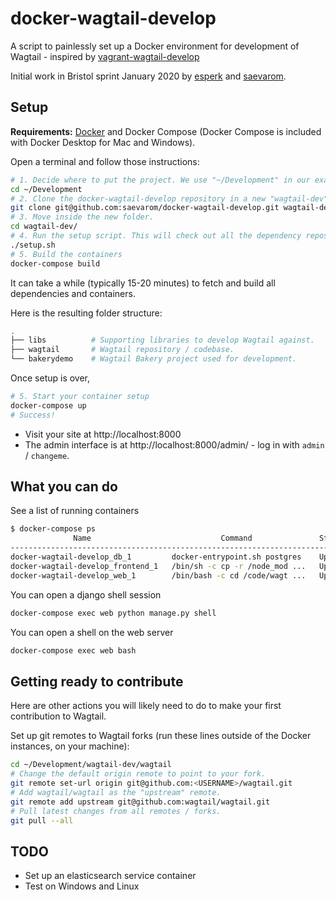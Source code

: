 docker-wagtail-develop
======================


A script to painlessly set up a Docker environment for development of Wagtail - inspired by [vagrant-wagtail-develop](https://github.com/wagtail/vagrant-wagtail-develop)

Initial work in Bristol sprint January 2020 by [esperk](https://github.com/esperk) and [saevarom](https://github.com/saevarom).

Setup
-----

**Requirements:** [Docker](https://www.docker.com/) and Docker Compose (Docker Compose is included with Docker Desktop for Mac and Windows).

Open a terminal and follow those instructions:

```sh
# 1. Decide where to put the project. We use "~/Development" in our examples.
cd ~/Development
# 2. Clone the docker-wagtail-develop repository in a new "wagtail-dev" folder.
git clone git@github.com:saevarom/docker-wagtail-develop.git wagtail-dev
# 3. Move inside the new folder.
cd wagtail-dev/
# 4. Run the setup script. This will check out all the dependency repos.
./setup.sh
# 5. Build the containers
docker-compose build
```

It can take a while (typically 15-20 minutes) to fetch and build all dependencies and containers.

Here is the resulting folder structure:

```sh
.
├── libs          # Supporting libraries to develop Wagtail against.
├── wagtail       # Wagtail repository / codebase.
└── bakerydemo    # Wagtail Bakery project used for development.
```

Once setup is over,

```sh
# 5. Start your container setup
docker-compose up
# Success!
```

- Visit your site at http://localhost:8000
- The admin interface is at http://localhost:8000/admin/ - log in with `admin` / `changeme`.

What you can do
---------------

See a list of running containers

```sh
$ docker-compose ps
              Name                             Command               State           Ports
---------------------------------------------------------------------------------------------------
docker-wagtail-develop_db_1         docker-entrypoint.sh postgres    Up      5432/tcp
docker-wagtail-develop_frontend_1   /bin/sh -c cp -r /node_mod ...   Up
docker-wagtail-develop_web_1        /bin/bash -c cd /code/wagt ...   Up      0.0.0.0:8000->8000/tcp
```

You can open a django shell session

```sh
docker-compose exec web python manage.py shell
```

You can open a shell on the web server

```sh
docker-compose exec web bash
```


Getting ready to contribute
---------------------------

Here are other actions you will likely need to do to make your first contribution to Wagtail.

Set up git remotes to Wagtail forks (run these lines outside of the Docker instances, on your machine):

```sh
cd ~/Development/wagtail-dev/wagtail
# Change the default origin remote to point to your fork.
git remote set-url origin git@github.com:<USERNAME>/wagtail.git
# Add wagtail/wagtail as the "upstream" remote.
git remote add upstream git@github.com:wagtail/wagtail.git
# Pull latest changes from all remotes / forks.
git pull --all
```


TODO
----

* Set up an elasticsearch service container
* Test on Windows and Linux